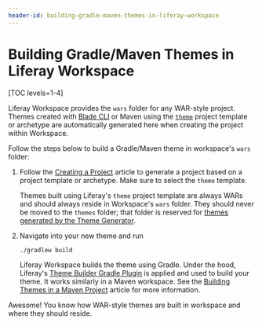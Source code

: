 ```yaml
---
header-id: building-gradle-maven-themes-in-liferay-workspace
---
```


# Building Gradle/Maven Themes in Liferay Workspace

[TOC levels=1-4]

Liferay Workspace provides the `wars` folder for any WAR-style project. Themes
created with
[Blade CLI](/docs/reference/7-2/-/knowledge_base/reference/blade-cli) or Maven
using the
[`theme`](/docs/reference/7-2/-/knowledge_base/reference/theme-template) project
template or archetype are automatically generated here when creating the project
within Workspace.

Follow the steps below to build a Gradle/Maven theme in workspace's `wars`
folder:

1.  Follow the
    [Creating a Project](/docs/reference/7-2/-/knowledge_base/reference/creating-a-project)
    article to generate a project based on a project template or archetype. Make
    sure to select the `theme` template.

    Themes built using Liferay's `theme` project template are always WARs and
    should always reside in Workspace's `wars` folder. They should never be
    moved to the `themes` folder; that folder is reserved for
    [themes generated by the Theme Generator](/docs/reference/7-2/-/knowledge_base/reference/building-node-js-themes-in-liferay-workspace).

2.  Navigate into your new theme and run

    ```bash
    ./gradlew build
    ```

    Liferay Workspace builds the theme using Gradle. Under the hood, Liferay's 
    [Theme Builder Gradle Plugin](/docs/reference/7-2/-/knowledge_base/reference/theme-builder-gradle-plugin)
    is applied and used to build your theme. It works similarly in a Maven
    workspace. See the 
    [Building Themes in a Maven Project](/docs/7-1/frameworks/-/knowledge_base/frameworks/building-themes-in-a-maven-project)
    article for more information.

Awesome! You know how WAR-style themes are built in workspace and where they
should reside.
